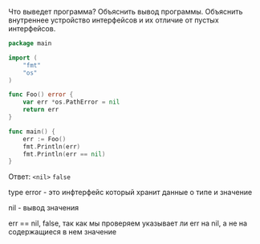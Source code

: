 Что выведет программа? Объяснить вывод программы. Объяснить внутреннее устройство интерфейсов и их отличие от пустых интерфейсов.

```go
package main

import (
	"fmt"
	"os"
)

func Foo() error {
	var err *os.PathError = nil
	return err
}

func main() {
	err := Foo()
	fmt.Println(err)
	fmt.Println(err == nil)
}
```

Ответ:
`<nil>`
`false`

type error - это инфтерфейс который хранит данные о типе и значение

nil - вывод значения

err == nil, false, так как мы проверяем указывает ли err на nil, а не на содержащиеся в нем значение
